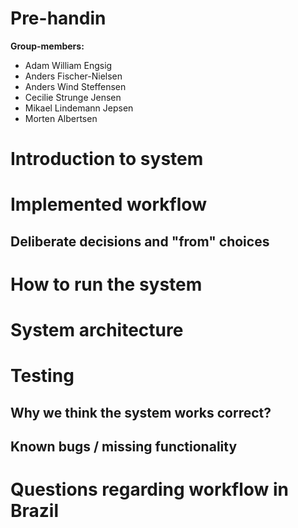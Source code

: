 # Pre-handin 

**Group-members:**

- Adam William Engsig
- Anders Fischer-Nielsen
- Anders Wind Steffensen
- Cecilie Strunge Jensen
- Mikael Lindemann Jepsen
- Morten Albertsen


# Introduction to system

# Implemented workflow

## Deliberate decisions and "from" choices

# How to run the system

# System architecture

# Testing

## Why we think the system works correct? 
## Known bugs / missing functionality


# Questions regarding workflow in Brazil
